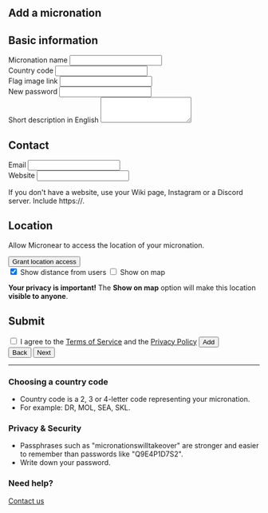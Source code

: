 <section id="add">
  <h1>Add a micronation</h1>
    <form id="add__form" data-steps="3" action="#">
      <div class="form_step shown" data-step="0">
        <h2>Basic information</h2>
        <div class="textfield">
          <label for="add__mname">Micronation name</label>
          <input type="text" maxlength="256" id="add__mname" required="true" />
        </div>
        <div class="textfield">
            <label for="add__code">Country code</label>
            <input class="mdl-textfield__input uppercase" type="text" maxlength="4" id="add__code" required="true" autocomplete="country"/>
        </div>
        <div class="textfield">
          <label for="add__mflag">Flag image link</label>
          <input type="url" maxlength="256" id="add__mflag" autocomplete="url" />
        </div>
        <div class="textfield">
          <label for="add__password">New password</label>
          <input type="password" maxlength="256" id="add__password" minlength="8" required="true" autocomplete="new-password" />
        </div>
        <div class="mdl-textfield mdl-js-textfield">
          <label for="add__description">Short description in English</label>
          <textarea type="text" rows="3" id="add__description" maxlength="1000"></textarea>
        </div>
      </div>
      <div class="form_step" data-step="1">
        <h2>Contact</h2>
        <div>
          <label for="add__email">Email</label>
          <input type="email" id="add__email" autocomplete="email" />
        </div>
        <div>
          <label for="add__mwebsite">Website</label>
          <input type="url" maxlength="256" id="add__mwebsite" autocomplete="url" />
        </div>
        <p>If you don't have a website, use your Wiki page, Instagram or a Discord server. Include https://.</p>
      </div>
      <div class="form_step" data-step="2">
        <h2>Location</h2>
        <div id="location_notice">
          <p>Allow Micronear to access the location of your micronation.</p>
          <button id="location_button">
            Grant location access
          </button>
        </div>
        <input type="hidden" id="add__location">
        <label class="checkbox" for="add__distance">
          <input type="checkbox" id="add__distance" checked="" />
          <span>Show distance from users</span>
        </label>
        <label class="checkbox" for="add__coordinates">
          <input type="checkbox" id="add__coordinates"/>
          <span>Show on map</span>
        </label>
        <p id="locationprivacywarning" class="hidden">
          <strong>Your privacy is important!</strong>
          The <strong>Show on map</strong> option will make this location <strong>visible to anyone</strong>. <br>
        </p>
      </div>
      <div class="form_step" data-step="3">
        <h2>Submit</h2>
        <label class="checkbox" for="add__terms">
          <input type="checkbox" id="add__terms"/>
          <span>I agree to the <a href="/terms">Terms of Service</a> and the <a href="/privacy">Privacy Policy</a></span>
        </label>
        <button class="accent" id="add__buy">
          Add
        </button>
      </div>
      <div class="form_controls">
        <button id="form_back">
          Back
        </button>
        <button id="form_next" class="accent">
          Next
        </button>
      </div>
    </form>
</section>
<hr>
<section id="tips">
  <h3>Choosing a country code</h3>
  <ul>
    <li>Country code is a 2, 3 or 4-letter code representing your micronation.</li>
    <li>For example: DR, MOL, SEA, SKL.</li>
  </ul>
  <h3>Privacy & Security</h3>
  <ul>
    <li>Passphrases such as "micronationswilltakeover" are stronger and easier to remember than passwords like "Q9E4P1D7S2".</li>
    <li>Write down your password.</li>
  </ul>
  <h3>Need help?</h3>
  <a href="/about" class="button">
    Contact us
  </a>
</section>